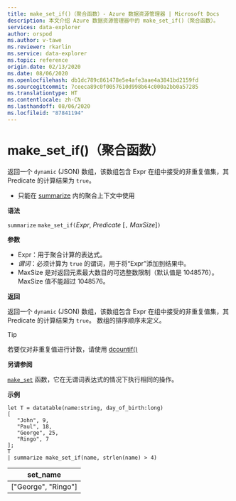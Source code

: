 ```yaml
---
title: make_set_if()（聚合函数）- Azure 数据资源管理器 | Microsoft Docs
description: 本文介绍 Azure 数据资源管理器中的 make_set_if()（聚合函数）。
services: data-explorer
author: orspod
ms.author: v-tawe
ms.reviewer: rkarlin
ms.service: data-explorer
ms.topic: reference
origin.date: 02/13/2020
ms.date: 08/06/2020
ms.openlocfilehash: db1dc789c861478e5e4afe3aae4a3841bd2159fd
ms.sourcegitcommit: 7ceeca89c0f0057610d998b64c000a2bb0a57285
ms.translationtype: HT
ms.contentlocale: zh-CN
ms.lasthandoff: 08/06/2020
ms.locfileid: "87841194"
---
```

# <a name="make_set_if-aggregation-function"></a>make_set_if()（聚合函数）

返回一个 `dynamic` (JSON) 数组，该数组包含 Expr 在组中接受的非重复值集，其 Predicate 的计算结果为 `true`。

* 只能在 [summarize](summarizeoperator.md) 内的聚合上下文中使用

**语法**

`summarize` `make_set_if(`*Expr*, *Predicate* [`,` *MaxSize*]`)`

**参数**

* Expr：用于聚合计算的表达式。
* *谓词*：必须计算为 `true` 的谓词，用于将“Expr”添加到结果中。
* MaxSize 是对返回元素最大数目的可选整数限制（默认值是 1048576）。 MaxSize 值不能超过 1048576。

**返回**

返回一个 `dynamic` (JSON) 数组，该数组包含 Expr 在组中接受的非重复值集，其 Predicate 的计算结果为 `true`。
数组的排序顺序未定义。

> [!TIP]
> 若要仅对非重复值进行计数，请使用 [dcountif()](dcountif-aggfunction.md)

**另请参阅**

[`make_set`](./makeset-aggfunction.md) 函数，它在无谓词表达式的情况下执行相同的操作。

**示例**

```kusto
let T = datatable(name:string, day_of_birth:long)
[
   "John", 9,
   "Paul", 18,
   "George", 25,
   "Ringo", 7
];
T
| summarize make_set_if(name, strlen(name) > 4)
```

|set_name|
|----|
|["George", "Ringo"]|